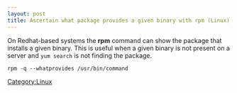```yaml
---
layout: post 
title: Ascertain what package provides a given binary with rpm (Linux)
---
```


On Redhat-based systems the **rpm** command can show the package that
installs a given binary. This is useful when a given binary is not
present on a server and `yum search` is not finding the package.

    rpm -q --whatprovides /usr/bin/command

[Category:Linux](Category:Linux "wikilink")
